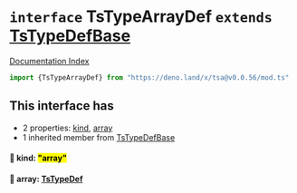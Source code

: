 # `interface` TsTypeArrayDef `extends` [TsTypeDefBase](../private.interface.TsTypeDefBase/README.md)

[Documentation Index](../README.md)

```ts
import {TsTypeArrayDef} from "https://deno.land/x/tsa@v0.0.56/mod.ts"
```

## This interface has

- 2 properties:
[kind](#-kind-array),
[array](#-array-tstypedef)
- 1 inherited member from [TsTypeDefBase](../private.interface.TsTypeDefBase/README.md)


#### 📄 kind: <mark>"array"</mark>



#### 📄 array: [TsTypeDef](../type.TsTypeDef/README.md)



